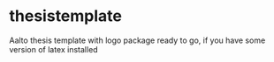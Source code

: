 thesistemplate
==============

Aalto thesis template with logo package ready to go, if you have some version of latex installed
